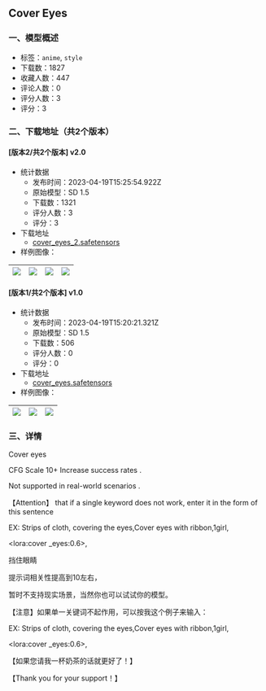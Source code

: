 ## Cover Eyes
### 一、模型概述

- 标签：`anime`, `style`
- 下载数：1827
- 收藏人数：447
- 评论人数：0
- 评分人数：3
- 评分：3

### 二、下载地址（共2个版本）

#### [版本2/共2个版本] v2.0

- 统计数据
  - 发布时间：2023-04-19T15:25:54.922Z
  - 原始模型：SD 1.5
  - 下载数：1321
  - 评分人数：3
  - 评分：3
- 下载地址
  - [cover_eyes_2.safetensors](https://civitai.com/api/download/models/49954)
- 样例图像：

| <img src="https://image.civitai.com/xG1nkqKTMzGDvpLrqFT7WA/f72654d6-3794-4e59-7daf-d82e5d9d7a00/width=450/545178.jpeg" /> | <img src="https://image.civitai.com/xG1nkqKTMzGDvpLrqFT7WA/9a10cf01-9afc-42e6-8a7f-3dab5a97e500/width=450/537053.jpeg" /> | <img src="https://image.civitai.com/xG1nkqKTMzGDvpLrqFT7WA/9690a46a-20ca-45c9-5536-eb09902f5400/width=450/537068.jpeg" /> | <img src="https://image.civitai.com/xG1nkqKTMzGDvpLrqFT7WA/a211aefa-fa05-456c-3457-80344f404200/width=450/545182.jpeg" /> |
| ---- | ---- | ---- | ---- |

#### [版本1/共2个版本] v1.0

- 统计数据
  - 发布时间：2023-04-19T15:20:21.321Z
  - 原始模型：SD 1.5
  - 下载数：506
  - 评分人数：0
  - 评分：0
- 下载地址
  - [cover_eyes.safetensors](https://civitai.com/api/download/models/49568)
- 样例图像：

| <img src="https://image.civitai.com/xG1nkqKTMzGDvpLrqFT7WA/e32b539a-558f-48bb-c4b0-3545217fca00/width=450/532883.jpeg" /> | <img src="https://image.civitai.com/xG1nkqKTMzGDvpLrqFT7WA/4a2f10f0-9b85-45b0-63a3-2cb609d37200/width=450/532935.jpeg" /> | <img src="https://image.civitai.com/xG1nkqKTMzGDvpLrqFT7WA/89b72cd1-465b-4a92-258e-975ba27f1c00/width=450/532965.jpeg" /> |
| ---- | ---- | ---- |


### 三、详情
<p>Cover eyes</p><p>CFG Scale 10+ Increase success rates .</p><p>Not supported in real-world scenarios .</p><p>【Attention】 that if a single keyword does not work, enter it in the form of this sentence</p><p>EX: Strips of cloth, covering the eyes,Cover eyes with ribbon,1girl,</p><p>&lt;lora:cover _eyes:0.6&gt;,</p><p></p><p>挡住眼睛</p><p>提示词相关性提高到10左右，</p><p>暂时不支持现实场景，当然你也可以试试你的模型。</p><p>【注意】如果单一关键词不起作用，可以按我这个例子来输入：</p><p>EX: Strips of cloth, covering the eyes,Cover eyes with ribbon,1girl,</p><p>&lt;lora:cover _eyes:0.6&gt;,</p><p></p><p>【如果您请我一杯奶茶的话就更好了！】</p><p>【Thank you for your support！】</p>